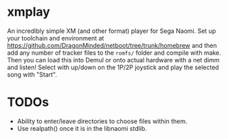 xmplay
======

An incredibly simple XM (and other format) player for Sega Naomi. Set up your toolchain and environment at https://github.com/DragonMinded/netboot/tree/trunk/homebrew and then add any number of tracker files to the `romfs/` folder and compile with make. Then you can load this into Demul or onto actual hardware with a net dimm and listen! Select with up/down on the 1P/2P joystick and play the selected song with "Start".

TODOs
=====

 - Ability to enter/leave directories to choose files within them.
 - Use realpath() once it is in the libnaomi stdlib.
